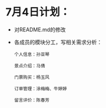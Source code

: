 # 7月4日计划：
 - 对README.md的修改
 - 各成员的模块分工，写相关需求分析：
 
       个人信息：孙亚琴
    
       景点介绍：马倩
       
       门票购买：杨玉风
        
       订单管理：涂梅梅、牛婷婷
       
       留言评价：陈春芳          
